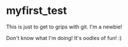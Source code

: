 # myfirst_test
This is just to get to grips with git. I'm a newbie!

Don't know what I'm doing! It's oodles of fun! :)

